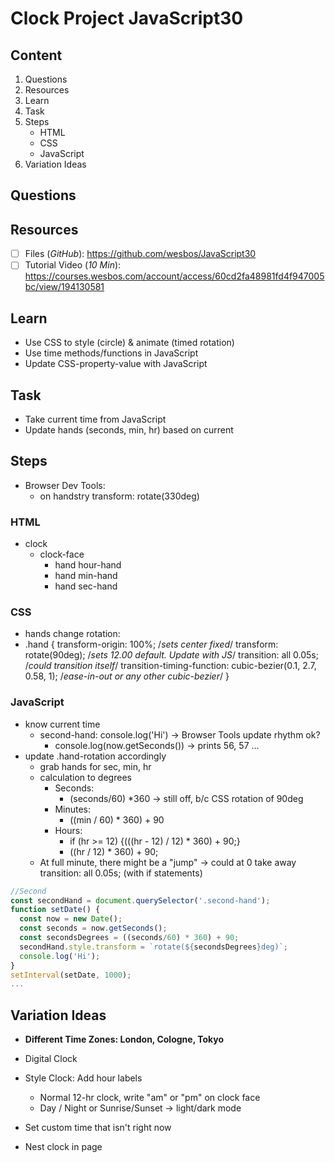 # Clock Project JavaScript30

## Content
1. Questions
1. Resources
1. Learn
1. Task
1. Steps
    - HTML
    - CSS
    - JavaScript
1. Variation Ideas


## Questions


## Resources

- [ ] Files (*GitHub*): <https://github.com/wesbos/JavaScript30>
- [ ] Tutorial Video (*10 Min*): <https://courses.wesbos.com/account/access/60cd2fa48981fd4f947005bc/view/194130581>

## Learn

- Use CSS to style (circle) & animate (timed rotation)
- Use time methods/functions in JavaScript
- Update CSS-property-value with JavaScript

## Task
- Take current time from JavaScript
- Update hands (seconds, min, hr) based on current

## Steps
- Browser Dev Tools:
  - on handstry transform: rotate(330deg)

### HTML
- clock
  - clock-face
    - hand hour-hand
    - hand min-hand
    - hand sec-hand

### CSS
- hands change rotation:
- .hand {
  transform-origin: 100%; /*sets center fixed*/
  transform: rotate(90deg); /*sets 12.00 default. Update with JS*/
  transition: all 0.05s; /*could transition itself*/
  transition-timing-function: cubic-bezier(0.1, 2.7, 0.58, 1); /*ease-in-out or any other cubic-bezier*/
}

### JavaScript
- know current time
  - second-hand: console.log('Hi') &rarr; Browser Tools update rhythm ok?
    - console.log(now.getSeconds()) &rarr; prints 56, 57 ... 
- update .hand-rotation accordingly 
  - grab hands for sec, min, hr
  - calculation to degrees
    - Seconds:
      - (seconds/60) *360 &rarr; still off, b/c CSS rotation of 90deg
    - Minutes:
      - ((min / 60) * 360) + 90
    - Hours:
      - if (hr >= 12) {(((hr - 12) / 12) * 360) + 90;}
      - ((hr / 12) * 360) + 90;
  - At full minute, there might be a "jump" &rarr; could at 0 take away transition: all 0.05s; (with if statements)


```javascript
//Second
const secondHand = document.querySelector('.second-hand');
function setDate() {
  const now = new Date();
  const seconds = now.getSeconds();
  const secondsDegrees = ((seconds/60) * 360) + 90;
  secondHand.style.transform = `rotate(${secondsDegrees}deg)`;
  console.log('Hi');
}
setInterval(setDate, 1000);
...
```

## Variation Ideas
- **Different Time Zones: London, Cologne, Tokyo**

- Digital Clock
- Style Clock: Add hour labels
  - Normal 12-hr clock, write "am" or "pm" on clock face
  - Day / Night or Sunrise/Sunset &rarr; light/dark mode
- Set custom time that isn't right now
- Nest clock in page

